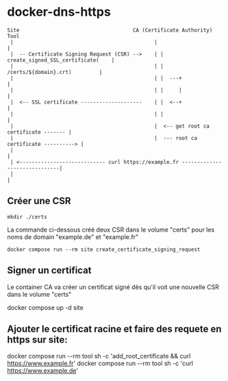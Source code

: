 # docker-dns-https




    Site                                     CA (Certificate Authority)                   Tool
     |                                              |                                      |
     |  -- Certificate Signing Request (CSR) -->    | |  create_signed_SSL_certificate(    |
     |                                              | |      /certs/${domain}.crt)         |
     |                                              | |  ---+                              |
     |                                              | |     |                              |
     |  <-- SSL certificate --------------------    | |  <--+                              |
     |                                              | |                                    |
     |                                              |  <-- get root ca certificate ------- |
     |                                              |  --- root ca certificate ----------> |
     |                                                                                     |
     | <---------------------------- curl https://example.fr ------------------------------|
     |                                                                                     |



## Créer une CSR

    mkdir ./certs

La commande ci-dessous créé deux CSR dans le volume "certs" pour les noms de domain "example.de" et "example.fr"

    docker compose run --rm site create_certificate_signing_request


## Signer un certificat 

Le container CA va créer un certificat signé dès qu'il voit une nouvelle CSR dans le volume "certs"


docker compose up -d site


## Ajouter le certificat racine et faire des requete en https sur site:

docker compose run --rm tool sh -c 'add_root_certificate && curl https://www.example.fr'
docker compose run --rm tool sh -c 'curl https://www.example.de'

